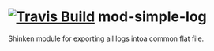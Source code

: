 <a href='https://travis-ci.org/shinken-monitoring/mod-simple-log'><img src='https://api.travis-ci.org/shinken-monitoring/mod-simple-log.svg?branch=master' alt='Travis Build'></a>
mod-simple-log
==============

Shinken module for exporting all logs intoa common flat file.
